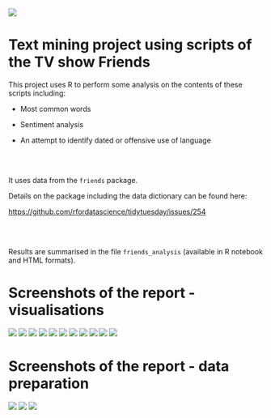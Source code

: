 <img src = "images/logo.png">

# Text mining project using scripts of the TV show Friends

This project uses R to perform some analysis on the contents of these scripts including:

* Most common words

* Sentiment analysis

* An attempt to identify dated or offensive use of language

<br>

<br>

It uses data from the `friends` package.

Details on the package including the data dictionary can be found here:

https://github.com/rfordatascience/tidytuesday/issues/254

<br>

<br>


Results are summarised in the file `friends_analysis` (available in R notebook and HTML formats).



# Screenshots of the report - visualisations

<img src = "images/report_3_1.png">

<img src = "images/report_3_2.png">

<img src = "images/report_4.png">

<img src = "images/report_5.png">

<img src = "images/report_6.png">

<img src = "images/report_7.png">

<img src = "images/report_8.png">

<img src = "images/report_8a.png">

<img src = "images/report_9.png">

<img src = "images/report_9a.png">

<img src = "images/report_9b.png">


# Screenshots of the report - data preparation

<img src = "images/report_1.png">

<img src = "images/report_2.png">

<img src = "images/report_3.png">


